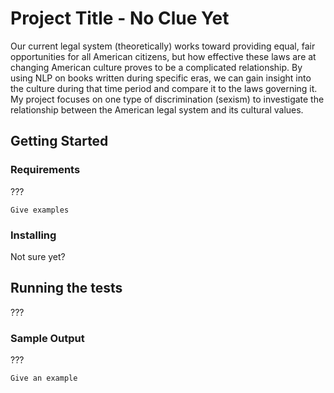 # Project Title - No Clue Yet

Our current legal system (theoretically) works toward providing equal, fair opportunities for all American citizens, but how effective these laws are at changing American culture proves to be a complicated relationship. By using NLP on books written during specific eras, we can gain insight into the culture during that time period and compare it to the laws governing it. My project focuses on one type of discrimination (sexism) to investigate the relationship between the American legal system and its cultural values.


## Getting Started
### Requirements

???

```
Give examples
```

### Installing

Not sure yet?

## Running the tests

???

### Sample Output

???

```
Give an example
```
